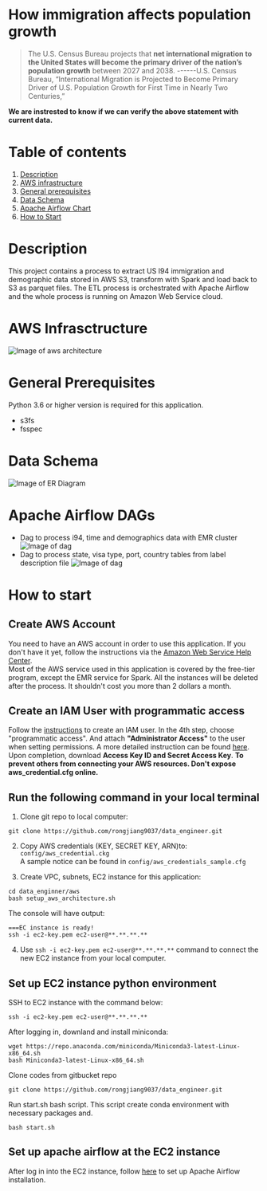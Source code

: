# How immigration affects population growth

> The U.S. Census Bureau projects that **net international migration to the United States will become the primary driver of the nation’s population growth** between 2027 and 2038.
> ------U.S. Census Bureau, “International Migration is Projected to Become Primary Driver of U.S. Population Growth for First Time in Nearly Two Centuries,”

**We are instrested to know if we can verify the above statement with current data.**
# Table of contents
1. [Description](README.md#description)
2. [AWS infrastructure](README.md#aws-infrastructure)
3. [General prerequisites](README.md#general-prerequisites)
4. [Data Schema](README.md#data-schema)
5. [Apache Airflow Chart](README.md#apache-airflow-chart)
6. [How to Start](README.md#how-to-start)

# Description
This project contains a process to extract US I94 immigration and demographic data stored in AWS S3, transform with Spark and load back to S3 as parquet files.
The ETL process is orchestrated with Apache Airflow and the whole process is running on Amazon Web Service cloud.
# AWS Infrasctructure
![Image of aws architecture](https://www.dropbox.com/s/4c0zv3fjkteyzgx/aws_architecture.jpg?raw=1)
# General Prerequisites
Python 3.6 or higher version is required for this application.
- s3fs
- fsspec
# Data Schema
![Image of ER Diagram](https://www.dropbox.com/s/399y0g2vwishgxa/capstone_project.jpeg?raw=1)
# Apache Airflow DAGs
- Dag to process i94, time and demographics data with EMR cluster
![Image of dag](https://www.dropbox.com/s/r1nurixzmrruka6/process_label_desciprion_dag.png?raw=1)
- Dag to process state, visa type, port, country tables from label description file
![Image of dag](https://www.dropbox.com/s/r1nurixzmrruka6/process_label_desciprion_dag.png?raw=1)

# How to start
## Create AWS Account
You need to have an AWS account in order to use this application. If you don't have it yet, follow the instructions via the [Amazon Web Service Help Center](https://aws.amazon.com/premiumsupport/knowledge-center/create-and-activate-aws-account/).\
Most of the AWS service used in this application is covered by the free-tier program, except the EMR service for Spark. All the instances will be deleted after the process. It shouldn't cost you more than 2 dollars a month.
## Create an IAM User with programmatic access
Follow the [instructions](https://docs.aws.amazon.com/IAM/latest/UserGuide/id_users_create.html#id_users_create_console) to create an IAM user. 
In the 4th step, choose "programmatic access". And attach **"Administrator Access"** to the user when setting permissions. A more detailed instruction can be found [here](https://blog.ipswitch.com/how-to-create-an-ec2-instance-with-python).\
Upon completion, download **Access Key ID and Secret Access Key**. 
**To prevent others from connecting your AWS resources. Don't expose aws_credential.cfg online.**
## Run the following command in your local terminal
1. Clone git repo to local computer:
```
git clone https://github.com/rongjiang9037/data_engineer.git
```
2. Copy AWS credentials (KEY, SECRET KEY, ARN)to:   `config/aws_credential.ckg` \
A sample notice can be found in `config/aws_credentials_sample.cfg` 

3. Create VPC, subnets, EC2 instance for this application:
```
cd data_enginner/aws
bash setup_aws_architecture.sh
```
The console will have output:
```
===EC instance is ready!
ssh -i ec2-key.pem ec2-user@**.**.**.**
```
4. Use `ssh -i ec2-key.pem ec2-user@**.**.**.**` command to connect the new EC2 instance from your local computer.

## Set up EC2 instance python environment
SSH to EC2 instance with the command below:
```
ssh -i ec2-key.pem ec2-user@**.**.**.**
```
After logging in, downland and install miniconda:
```
wget https://repo.anaconda.com/miniconda/Miniconda3-latest-Linux-x86_64.sh
bash Miniconda3-latest-Linux-x86_64.sh
```
Clone codes from gitbucket repo
```
git clone https://github.com/rongjiang9037/data_engineer.git
```
Run start.sh bash script. This script create conda environment with necessary packages and.
```
bash start.sh
```
## Set up apache airflow at the EC2 instance
After log in into the EC2 instance, follow [here](https://medium.com/@christo.lagali/getting-airflow-up-and-running-on-an-ec2-instance-ae4f3a69441) to set up Apache Airflow installation.

